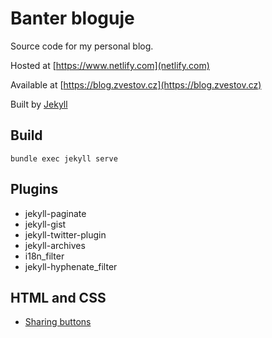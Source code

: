 Banter bloguje
==================
Source code for my personal blog.
 
Hosted at [https://www.netlify.com](netlify.com)

Available at [https://blog.zvestov.cz](https://blog.zvestov.cz)

Built by [Jekyll](http://jekyllrb.com/)

Build
------

    bundle exec jekyll serve

Plugins
------
* jekyll-paginate
* jekyll-gist
* jekyll-twitter-plugin
* jekyll-archives
* i18n_filter
* jekyll-hyphenate_filter

HTML and CSS
------
* [Sharing buttons](http://sharingbuttons.io/)